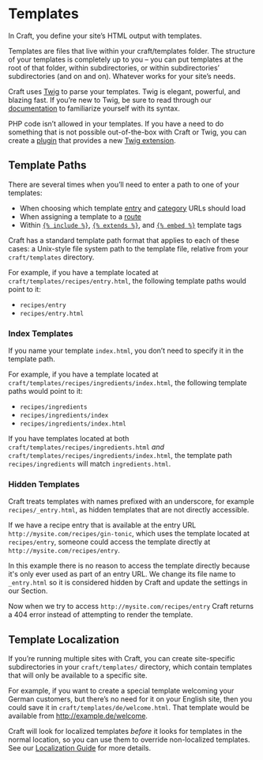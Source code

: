 Templates
=========

In Craft, you define your site’s HTML output with templates.

Templates are files that live within your craft/templates folder. The structure of your templates is completely up to you – you can put templates at the root of that folder, within subdirectories, or within subdirectories’ subdirectories (and on and on). Whatever works for your site’s needs.

Craft uses [Twig](http://twig.sensiolabs.org/) to parse your templates. Twig is elegant, powerful, and blazing fast. If you’re new to Twig, be sure to read through our [documentation](twig-primer.md) to familiarize yourself with its syntax.

PHP code isn’t allowed in your templates. If you have a need to do something that is not possible out-of-the-box with Craft or Twig, you can create a [plugin](plugin-intro.md) that provides a new [Twig extension](https://twig.symfony.com/doc/2.x/advanced.html#creating-an-extension).

## Template Paths

There are several times when you’ll need to enter a path to one of your templates:

* When choosing which template [entry](sections-and-entries.md) and [category](categories.md) URLs should load
* When assigning a template to a [route](routing.md#dynamic-routes)
* Within [`{% include %}`](http://twig.sensiolabs.org/doc/tags/include.html), [`{% extends %}`](http://twig.sensiolabs.org/doc/tags/extends.html), and [`{% embed %}`](http://twig.sensiolabs.org/doc/tags/embed.html) template tags

Craft has a standard template path format that applies to each of these cases: a Unix-style file system path to the template file, relative from your `craft/templates` directory.

For example, if you have a template located at `craft/templates/recipes/entry.html`, the following template paths would point to it:

* `recipes/entry`
* `recipes/entry.html`

### Index Templates

If you name your template `index.html`, you don’t need to specify it in the template path.

For example, if you have a template located at `craft/templates/recipes/ingredients/index.html`, the following template paths would point to it:

* `recipes/ingredients`
* `recipes/ingredients/index`
* `recipes/ingredients/index.html`

If you have templates located at both `craft/templates/recipes/ingredients.html` *and* `craft/templates/recipes/ingredients/index.html`, the template path `recipes/ingredients` will match `ingredients.html`.


### Hidden Templates

Craft treats templates with names prefixed with an underscore, for example `recipes/_entry.html`, as hidden templates that are not directly accessible.

If we have a recipe entry that is available at the entry URL `http://mysite.com/recipes/gin-tonic`, which uses the template located at `recipes/entry`, someone could access the template directly at `http://mysite.com/recipes/entry`.

In this example there is no reason to access the template directly because it's only ever used as part of an entry URL. We change its file name to `_entry.html` so it is considered hidden by Craft and update the settings in our Section. 

Now when we try to access `http://mysite.com/recipes/entry` Craft returns a 404 error instead of attempting to render the template.

## Template Localization

If you’re running multiple sites with Craft, you can create site-specific subdirectories in your `craft/templates/` directory, which contain templates that will only be available to a specific site. 

For example, if you want to create a special template welcoming your German customers, but there’s no need for it on your English site, then you could save it in `craft/templates/de/welcome.html`. That template would be available from http://example.de/welcome.

Craft will look for localized templates _before_ it looks for templates in the normal location, so you can use them to override non-localized templates. See our [Localization Guide](sites-localization.md) for more details.
